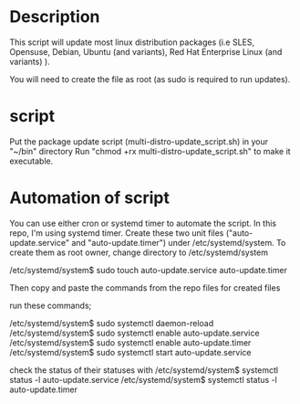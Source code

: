 # Description
This script will update most linux distribution packages (i.e SLES, Opensuse, Debian, Ubuntu (and variants), Red Hat Enterprise Linux (and variants) ).

You will need to create the file as root (as sudo is required to run updates).

# script
Put the package update script (multi-distro-update_script.sh) in your "~/bin" directory
Run "chmod +rx multi-distro-update_script.sh" to make it executable.

# Automation of script
You can use either cron or systemd timer to automate the script.
In this repo, I'm using systemd timer.
Create these two unit files ("auto-update.service" and "auto-update.timer") under /etc/systemd/system.
To create them as root owner, change directory to /etc/systemd/system

/etc/systemd/system$ sudo touch auto-update.service auto-update.timer

Then copy and paste the commands from the repo files for created files

run these commands;

/etc/systemd/system$ sudo systemctl daemon-reload
/etc/systemd/system$ sudo systemctl enable auto-update.service
/etc/systemd/system$ sudo systemctl enable auto-update.timer
/etc/systemd/system$ sudo systemctl start auto-update.service

check the status of their statuses with
/etc/systemd/system$ systemctl status -l auto-update.service 
/etc/systemd/system$ systemctl status -l auto-update.timer
